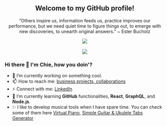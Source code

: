 <h2 align="center">Welcome to my GitHub profile!</h2>
<p align="center">“Others inspire us, information feeds us, practice improves our performance, but we need quiet time to figure things out, to emerge with new discoveries, to unearth original answers.” ~ Ester Bucholz</p>

<div align="center"><!--<img width="328px" src="https://wakatime.com/share/@cdf58d70-d6e8-428e-9931-e9cd333c4641/c6106a11-2360-4d7b-b0bf-9b986cc8a84b.svg">--><img src="https://github-contribution-stats.vercel.app/api/?username=chiedev"></div>
<br>
<div align="center"><img src="https://wakatime.com/share/@cdf58d70-d6e8-428e-9931-e9cd333c4641/65032dff-4e6b-4149-b2e1-5e5f313d73f3.svg"></div>

### Hi there 👋 I'm Chie, how you doin'?
- 🔭 I’m currently working on something cool.
- 📫 How to reach me: [business projects, collaborations](https://portfolio.chiedimla.com/contact)
- ⚡ Connect with me: [LinkedIn](https://www.linkedin.com/in/raycille-dimla)
- 🌱 I’m currently learning **GitHub** functionalities, **React**, **GraphQL**, and **Node.js**.
- ✨ I like to develop musical tools when I have spare time. You can check some of them here [Virtual Piano](https://omusiclab.com/), [Simple Guitar & Ukulele Tabs Generator](https://tabs.omusiclab.com/)

<!-- ✨ special repository ✨ 

- 🔭 I’m currently working on ...
- 🌱 I’m currently learning ...
- 👯 I’m looking to collaborate on ...
- 🤔 I’m looking for help with ...
- 💬 Ask me about ...
- 📫 How to reach me: ...
- 😄 Pronouns: ...
- ⚡ Fun fact: ...
-->
